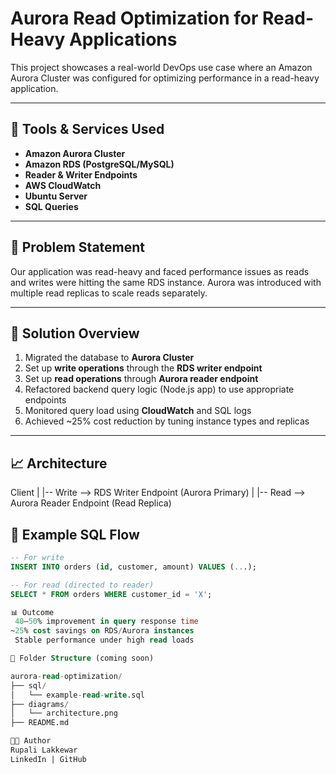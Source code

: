 # Aurora Read Optimization for Read-Heavy Applications

This project showcases a real-world DevOps use case where an Amazon Aurora Cluster was configured for optimizing performance in a read-heavy application.

---

## 🔧 Tools & Services Used
- **Amazon Aurora Cluster**
- **Amazon RDS (PostgreSQL/MySQL)**
- **Reader & Writer Endpoints**
- **AWS CloudWatch**
- **Ubuntu Server**
- **SQL Queries**

---

## 🧠 Problem Statement

Our application was read-heavy and faced performance issues as reads and writes were hitting the same RDS instance. Aurora was introduced with multiple read replicas to scale reads separately.

---

## 🚀 Solution Overview

1. Migrated the database to **Aurora Cluster**
2. Set up **write operations** through the **RDS writer endpoint**
3. Set up **read operations** through **Aurora reader endpoint**
4. Refactored backend query logic (Node.js app) to use appropriate endpoints
5. Monitored query load using **CloudWatch** and SQL logs
6. Achieved ~25% cost reduction by tuning instance types and replicas

---

## 📈 Architecture

Client
|
|-- Write --> RDS Writer Endpoint (Aurora Primary)
|
|-- Read --> Aurora Reader Endpoint (Read Replica)

## 📄 Example SQL Flow

```sql
-- For write
INSERT INTO orders (id, customer, amount) VALUES (...);

-- For read (directed to reader)
SELECT * FROM orders WHERE customer_id = 'X';

📊 Outcome
 40–50% improvement in query response time
~25% cost savings on RDS/Aurora instances
 Stable performance under high read loads

🧰 Folder Structure (coming soon)

aurora-read-optimization/
├── sql/
│   └── example-read-write.sql
├── diagrams/
│   └── architecture.png
├── README.md

👩‍💻 Author
Rupali Lakkewar
LinkedIn | GitHub
